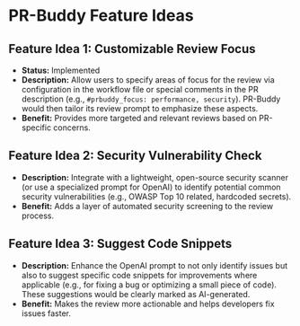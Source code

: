# PR-Buddy Feature Ideas

## Feature Idea 1: Customizable Review Focus

- **Status:** Implemented
- **Description:** Allow users to specify areas of focus for the review via configuration in the workflow file or special comments in the PR description (e.g., `#prbuddy_focus: performance, security`). PR-Buddy would then tailor its review prompt to emphasize these aspects.
- **Benefit:** Provides more targeted and relevant reviews based on PR-specific concerns.

## Feature Idea 2: Security Vulnerability Check

- **Description:** Integrate with a lightweight, open-source security scanner (or use a specialized prompt for OpenAI) to identify potential common security vulnerabilities (e.g., OWASP Top 10 related, hardcoded secrets).
- **Benefit:** Adds a layer of automated security screening to the review process.

## Feature Idea 3: Suggest Code Snippets

- **Description:** Enhance the OpenAI prompt to not only identify issues but also to suggest specific code snippets for improvements where applicable (e.g., for fixing a bug or optimizing a small piece of code). These suggestions would be clearly marked as AI-generated.
- **Benefit:** Makes the review more actionable and helps developers fix issues faster.
